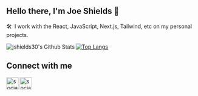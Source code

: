 ## Hello there, I'm Joe Shields 👋<br>
🛠 &nbsp;I work with the React, JavaScript, Next.js, Tailwind, etc on my personal projects.  

<img align="left" alt="jshields30's Github Stats" src="https://github-readme-stats.vercel.app/api?username=jshields30&show_icons=true&hide_border=true&theme=tokyonight" />  

[![Top Langs](https://github-readme-stats.vercel.app/api/top-langs/?username=jshields30&layout=compact&theme=tokyonight)](https://github.com/jshields30/github-readme-stats)  

## Connect with me  

[<img align="left" alt="social-media-profile | Twitter" width="32px" src="https://cdn.jsdelivr.net/npm/simple-icons@v3/icons/twitter.svg" target="_blank" />](https://twitter.com/JShields312)
[<img align="left" alt="social-media-profile | LinkedIn" width="32px" src="https://cdn.jsdelivr.net/npm/simple-icons@v3/icons/linkedin.svg" target="_blank" />](https://www.linkedin.com/in/jshields90/)  


